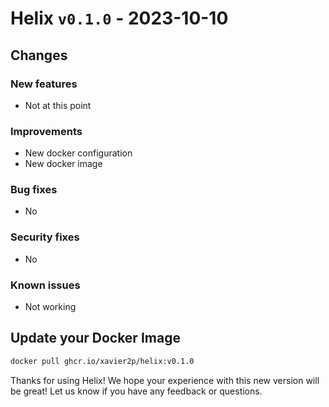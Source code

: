 # Helix `v0.1.0` - 2023-10-10

## Changes

### New features

+ Not at this point

### Improvements

+ New docker configuration
+ New docker image

### Bug fixes

+ No

### Security fixes

+ No

### Known issues

+ Not working

## Update your Docker Image

```bash
docker pull ghcr.io/xavier2p/helix:v0.1.0
```

Thanks for using Helix!
We hope your experience with this new version will be great!
Let us know if you have any feedback or questions.
